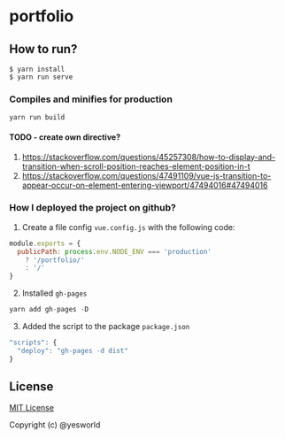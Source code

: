 # portfolio

## How to run?
```
$ yarn install
$ yarn run serve
```

### Compiles and minifies for production
```
yarn run build
```

#### TODO - create own directive?
1. https://stackoverflow.com/questions/45257308/how-to-display-and-transition-when-scroll-position-reaches-element-position-in-t
2. https://stackoverflow.com/questions/47491109/vue-js-transition-to-appear-occur-on-element-entering-viewport/47494016#47494016

### How I deployed the project on github? 
1. Create a file config `vue.config.js` with the following code:
```javascript
module.exports = {
  publicPath: process.env.NODE_ENV === 'production'
    ? '/portfolio/'
    : '/'
}
```

2. Installed `gh-pages`
```javascript
yarn add gh-pages -D
```

3. Added the script to the package `package.json`
```javascript
"scripts": {
  "deploy": "gh-pages -d dist"
}
```

## License

[MIT License](./LICENSE)

Copyright (c) @yesworld
